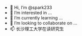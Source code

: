 - 👋 Hi, I’m @spark233
- 👀 I’m interested in ...
- 🌱 I’m currently learning ...
- 💞️ I’m looking to collaborate on ...
- 📫 长沙理工大学在读研究生
<!---
spark233/spark233 is a ✨ special ✨ repository because its `README.md` (this file) appears on your GitHub profile.
You can click the Preview link to take a look at your changes.
--->
